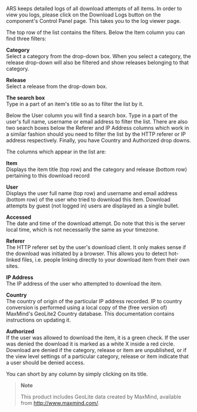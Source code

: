 ARS keeps detailed logs of all download attempts of all items. In order to view you logs, please click on the Download Logs button on the component's Control Panel page. This takes you to the log viewer page.

The top row of the list contains the filters. Below the Item column you can find three filters:

**Category**  
Select a category from the drop-down box. When you select a category, the release drop-down will also be filtered and show releases belonging to that category.

**Release**  
Select a release from the drop-down box.

**The search box**  
Type in a part of an item's title so as to filter the list by it.

Below the User column you will find a search box. Type in a part of the user's full name, username or email address to filter the list. There are also two search boxes below the Referer and IP Address columns which work in a similar fashion should you need to filter the list by the HTTP referer or IP address respectively. Finally, you have Country and Authorized drop downs.

The columns which appear in the list are:

**Item**  
Displays the item title (top row) and the category and release (bottom row) pertaining to this download record

**User**  
Displays the user full name (top row) and username and email address (bottom row) of the user who tried to download this item. Download attempts by guest (not logged in) users are displayed as a single bullet.

**Accessed**  
The date and time of the download attempt. Do note that this is the server local time, which is not necessarily the same as your timezone.

**Referer**  
The HTTP referer set by the user's download client. It only makes sense if the download was initiated by a browser. This allows you to detect hot-linked files, i.e. people linking directly to your download item from their own sites.

**IP Address**  
The IP address of the user who attempted to download the item.

**Country**  
The country of origin of the particular IP address recorded. IP to country conversion is performed using a local copy of the (free version of) MaxMind's GeoLite2 Country database. This documentation contains instructions on updating it.

**Authorized**  
If the user was allowed to download the item, it is a green check. If the user was denied the download it is marked as a white X inside a red circle. Download are denied if the category, release or item are unpublished, or if the view level settings of a particular category, release or item indicate that a user should be denied access.

You can short by any column by simply clicking on its title.

> **Note**
>
> This product includes GeoLite data created by MaxMind, available from http://www.maxmind.com/.